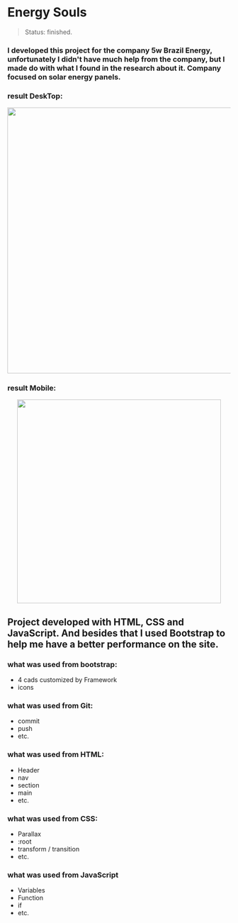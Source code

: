 # Energy Souls
>Status: finished.

### I developed this project for the company 5w Brazil Energy, unfortunately I didn't have much help from the company, but I made do with what I found in the research about it. Company focused on solar energy panels.

### result DeskTop:
 
<p align="center">
    <img width="600" src="./assets/to-readme/gif-desktop.gif">
</p>

### result Mobile: 

<p align="center">
    <img width="460" src="./assets/to-readme/gif-mobile.gif">
</p>

## Project developed with HTML, CSS and JavaScript. And besides that I used Bootstrap to help me have a better performance on the site.

### what was used from bootstrap:

* 4 cads customized by Framework
* icons

### what was used from Git: 

* commit
* push
* etc.

### what was used from HTML: 

* Header
* nav
* section
* main
* etc. 

### what was used from CSS: 

* Parallax
* :root 
* transform / transition 
* etc. 

### what was used from JavaScript

* Variables 
* Function
* if 
* etc.
